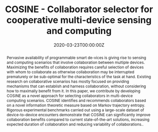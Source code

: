 ---
title: COSINE - Collaborator selector for cooperative multi-device sensing and computing

# Authors
# If you created a profile for a user (e.g. the default `admin` user), write the username (folder name) here
# and it will be replaced with their full name and linked to their profile.
authors:
  - Huber Flores
  - admin
  - Farbod Faghihi
  - Xin Li 
  - Samuli Hemminki 
  - Sasu Tarkoma
  - Pan Hui
  - Petteri Nurmi

# Author notes (optional)
#author_notes:
#  - 'Equal contribution'
#  - 'Equal contribution'

date: '2020-03-23T00:00:00Z'
doi: 'https://doi.org/10.1109/PerCom45495.2020.9127364'

# Schedule page publish date (NOT publication's date).
publishDate: '2020-03-23T00:00:00Z'

# Publication type.
# Accepts a single type but formatted as a YAML list (for Hugo requirements).
# Enter a publication type from the CSL standard.
publication_types: ['paper-conference']

# Publication name and optional abbreviated publication name.
publication: In *IEEE International Conference on Pervasive Computing and Communications*
publication_short: In *PerCom*

abstract: Pervasive availability of programmable smart de-vices is giving rise to sensing and computing scenarios that involve collaboration between multiple devices. Maximizing the benefits of collaboration requires careful selection of devices with whom to collaborate as otherwise collaboration may be interrupted prematurely or be sub-optimal for the characteristics of the task at hand. Existing research on collaborative scenarios has mostly focused on providing mechanisms that can establish and harness collaboration, without considering how to maximally benefit from it. In this paper, we contribute by developing COSINE as a novel approach for selecting collaborators in multi-device computing scenarios. COSINE identifies and recommends collaborators based on a novel information theoretic measure based on Markov trajectory entropy. Rigorous experimental benchmarks carried out using a large-scale dataset of device-to-device encounters demonstrate that COSINE can significantly improve collaboration benefits compared to current state-of-the-art solutions, increasing expected duration of collaboration and reducing variability of collaborations..

# Summary. An optional shortened abstract.
summary: "..."

tags: []

# Display this page in the Featured widget?
featured: true

# Custom links (uncomment lines below)
# links:
# - name: Custom Link
#   url: http://example.org

url_pdf: 'https://helda.helsinki.fi/bitstreams/befdbc08-e699-42f3-b001-323ed9261a9b/download'
#url_code: 'https://github.com/wowchemy/wowchemy-hugo-themes'
#url_dataset: 'https://github.com/wowchemy/wowchemy-hugo-themes'
#url_poster: ''
#url_project: ''
#url_slides: ''
#url_source: 'https://github.com/wowchemy/wowchemy-hugo-themes'
#url_video: 'https://youtube.com'

# Featured image
# To use, add an image named `featured.jpg/png` to your page's folder.
image:
  caption: 'Image credit: [**Unsplash**](https://unsplash.com/photos/pLCdAaMFLTE)'
  focal_point: ''
  preview_only: false

# Associated Projects (optional).
#   Associate this publication with one or more of your projects.
#   Simply enter your project's folder or file name without extension.
#   E.g. `internal-project` references `content/project/internal-project/index.md`.
#   Otherwise, set `projects: []`.
#projects:
#  - example

# Slides (optional).
#   Associate this publication with Markdown slides.
#   Simply enter your slide deck's filename without extension.
#   E.g. `slides: "example"` references `content/slides/example/index.md`.
#   Otherwise, set `slides: ""`.
#slides: example


#{{% callout note %}}
#Click the _Cite_ button above to demo the feature to enable visitors to import publication metadata into their reference management software.
#{{% /callout %}}

#{{% callout note %}}
#Create your slides in Markdown - click the _Slides_ button to check out the example.
#{{% /callout %}}

#Add the publication's **full text** or **supplementary notes** here. You can use rich formatting such as including [code, math, and images](https://wowchemy.com/docs/content/writing-markdown-latex/).
---